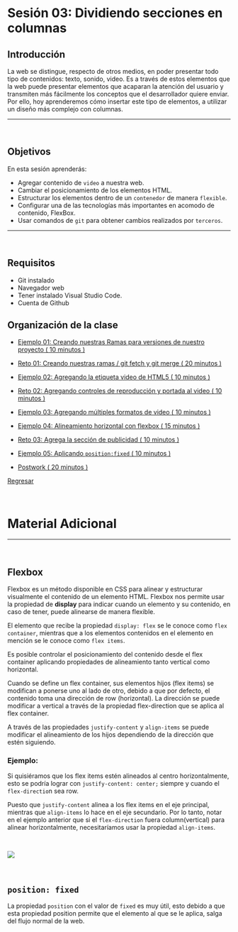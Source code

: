 # Sesión 03: Dividiendo secciones en columnas

## Introducción

La web se distingue, respecto de otros medios, en poder presentar todo tipo de contenidos: texto, sonido, video. Es a través de estos elementos que la web puede presentar elementos que acaparan la atención del usuario y transmiten más fácilmente los conceptos que el desarrollador quiere enviar. Por ello, hoy aprenderemos cómo insertar este tipo de elementos, a utilizar un diseño más complejo con columnas.

---
<br/>

## Objetivos

En esta sesión aprenderás:

- Agregar contenido de `video` a nuestra web.
- Cambiar el posicionamiento de los elementos HTML.
- Estructurar los elementos dentro de un `contenedor` de manera `flexible`.
- Configurar una de las tecnologías más importantes en acomodo de contenido, FlexBox.
- Usar comandos de `git` para obtener cambios realizados por `terceros`.

---
<br/>

## Requisitos

- Git instalado
- Navegador web
- Tener instalado Visual Studio Code.
- Cuenta de Github

## Organización de la clase

- [Ejemplo 01: Creando nuestras Ramas para versiones de nuestro proyecto ( 10 minutos ) ](./Ejemplo-01/README.md)

- [Reto 01: Creando nuestras ramas / git fetch y git merge ( 20 minutos ) ](./reto-01/README.md)

- [Ejemplo 02: Agregando la etiqueta video de HTML5 ( 10 minutos ) ](./Ejemplo-02/README.md)

- [Reto 02: Agregando controles de reproducción y portada al video ( 10 minutos ) ](./reto-02/README.md)

- [Ejemplo 03: Agregando múltiples formatos de video ( 10 minutos ) ](./Ejemplo-03/README.md)

- [Ejemplo 04: Alineamiento horizontal con flexbox ( 15 minutos ) ](./Ejemplo-04/README.md)

- [Reto 03: Agrega la sección de publicidad ( 10 minutos ) ](./reto-03/README.md)

- [Ejemplo  05: Aplicando `position:fixed` ( 10 minutos ) ](./Ejemplo-05/README.md)

- [Postwork ( 20 minutos ) ](./postwork/README.md)

[Regresar](../README.md)

<br/>

# Material Adicional
---
<br/>

## Flexbox

Flexbox es un método disponible en CSS para alinear y estructurar visualmente el contenido de un elemento HTML. Flexbox nos permite usar la propiedad de **display** para indicar cuando un elemento y su contenido, en caso de tener, puede alinearse de manera flexible.

El elemento que recibe la propiedad `display: flex` se le conoce como `flex container`, mientras que a los elementos contenidos en el elemento en mención se le conoce como `flex items`.

Es posible controlar el posicionamiento del contenido desde el flex container aplicando propiedades de alineamiento tanto vertical como horizontal.

Cuando se define un flex container, sus elementos hijos (flex items) se modifican a ponerse uno al lado de otro, debido a que por defecto, el contenido toma una dirección de row (horizontal). La dirección se puede modificar a vertical a través de la propiedad flex-direction que se aplica al flex container.

A través de las propiedades `justify-content` y `align-items` se puede modificar el alineamiento de los hijos dependiendo de la dirección que estén siguiendo.

### Ejemplo:

Si quisiéramos que los flex items estén alineados al centro horizontalmente, esto se podría lograr con `justify-content: center;` siempre y cuando el `flex-directio`n sea row.

Puesto que `justify-content` alinea a los flex items en el eje principal, mientras que `align-items` lo hace en el eje secundario. Por lo tanto, notar en el ejemplo anterior que si el `flex-direction` fuera column(vertical) para alinear horizontalmente, necesitaríamos usar la propiedad `align-items`.

<br/>

![](./assets/s3.png)

<br/>

## `position: fixed`

La propiedad `position` con el valor de `fixed` es muy útil, esto debido a que esta propiedad position permite que el elemento al que se le aplica, salga del flujo normal de la web.